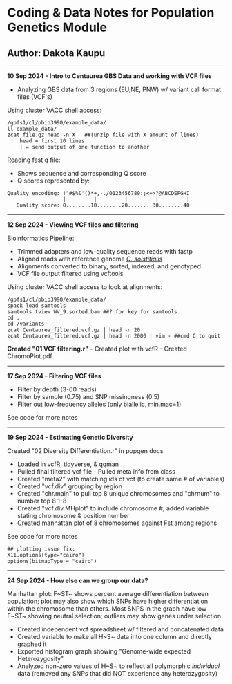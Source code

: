 # Coding & Data Notes for Population Genetics Module

## Author: Dakota Kaupu

------------------------------------------------------------------------

**10 Sep 2024 - Intro to Centaurea GBS Data and working with VCF files**

-   Analyzing GBS data from 3 regions (EU,NE, PNW) w/ variant call format files (VCF's)

Using cluster VACC shell access:

```         
/gpfs1/cl/pbio3990/example_data/
ll example_data/
zcat file.gz|head -n X   ##(unzip file with X amount of lines)
    head = first 10 lines
    | = send output of one function to another
```

Reading fast q file:

-   Shows sequence and corresponding Q score
-   Q scores represented by:

```         
Quality encoding: !"#$%&'()*+,-./0123456789:;<=>?@ABCDEFGHI
                  |         |         |         |         |
   Quality score: 0........10........20........30........40 
```

------------------------------------------------------------------------

**12 Sep 2024 - Viewing VCF files and filtering**

Bioinformatics Pipeline:

-   Trimmed adapters and low-quality sequence reads with fastp
-   Aligned reads with reference genome [*C. solstitialis*](https://www.ncbi.nlm.nih.gov/datasets/genome/GCA_030169165.1/)
-   Alignments converted to binary, sorted, indexed, and genotyped
-   VCF file output filtered using vcftools

Using cluster VACC shell access to look at alignments:

```         
/gpfs1/cl/pbio3990/example_data/
spack load samtools
samtools tview WV_9.sorted.bam ##? for key for samtools
cd ..
cd /variants
zcat Centaurea_filtered.vcf.gz | head -n 20
zcat Centaurea_filtered.vcf.gz | head -n 2000 | vim - ##cmd C to quit
```

**Created "01 VCF filtering.r"** - Created plot with vcfR - Created ChromoPlot.pdf

------------------------------------------------------------------------

**17 Sep 2024 - Filtering VCF files**

-   Filter by depth (3-60 reads)
-   Filter by sample (0.75) and SNP missingness (0.5)
-   Filter out low-frequency alleles (only biallelic, min.mac=1)

See code for more notes

------------------------------------------------------------------------

**19 Sep 2024 - Estimating Genetic Diversity**

Created "02 Diversity Differentiation.r" in popgen docs

-   Loaded in vcfR, tidyverse, & qqman
-   Pulled final filtered vcf file - Pulled meta info from class
-   Created "meta2" with matching ids of vcf (to create same \# of variables)
-   Created "vcf.div" grouping by region
-   Created "chr.main" to pull top 8 unique chromosomes and "chrnum" to number top 8 1-8
-   Created "vcf.div.MHplot" to include chromosome #, added variable stating chromosome & position number
-   Created manhattan plot of 8 chromosomes against Fst among regions

See code for more notes

```         
## plotting issue fix:
X11.options(type="cairo")
options(bitmapType = "cairo")
```

------------------------------------------------------------------------

**24 Sep 2024 - How else can we group our data?**

Manhattan plot: F~ST~ shows percent average differentiation between population; plot may also show which SNPs have higher differentiation within the chromosome than others. Most SNPS in the graph have low F~ST~ showing neutral selection; outliers may show genes under selection

-   Created independent vcf spreadsheet w/ filtered and concatenated data
-   Created variable to make all H~S~ data into one column and directly graphed it
-   Exported histogram graph showing "Genome-wide expected Heterozygosity"
-   Analyzed non-zero values of H~S~ to reflect all polymorphic *individual* data (removed any SNPs that did NOT experience any heterozygosity)
